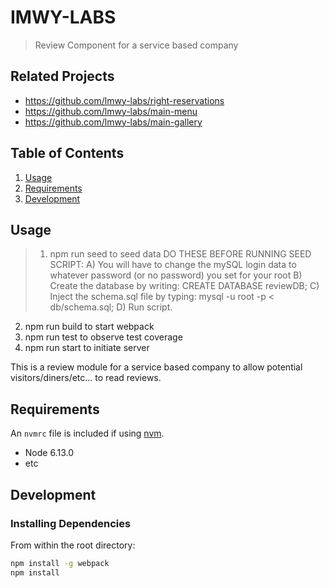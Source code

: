 # IMWY-LABS

> Review Component for a service based company

## Related Projects

  - https://github.com/lmwy-labs/right-reservations
  - https://github.com/lmwy-labs/main-menu
  - https://github.com/lmwy-labs/main-gallery

## Table of Contents

1. [Usage](#Usage)
1. [Requirements](#requirements)
1. [Development](#development)

## Usage

> 1. npm run seed to seed data
      DO THESE BEFORE RUNNING SEED SCRIPT:
        A) You will have to change the mySQL login data to whatever password (or no password) you    set for your root
        B) Create the database by writing: CREATE DATABASE reviewDB;
        C) Inject the schema.sql file by typing: mysql -u root -p < db/schema.sql;
        D) Run script.

  2. npm run build to start webpack
  3. npm run test to observe test coverage
  4. npm run start to initiate server

  This is a review module for a service based company to allow potential visitors/diners/etc... to read reviews.

## Requirements

An `nvmrc` file is included if using [nvm](https://github.com/creationix/nvm).

- Node 6.13.0
- etc

## Development

### Installing Dependencies

From within the root directory:

```sh
npm install -g webpack
npm install
```

